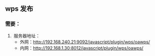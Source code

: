 ## wps 发布 

### 需要：

1. ​	服务器地址：
    - 外网：http://192.168.240.21:9092/javascript/plugin/wps/oawps/
    - 内网：http://192.168.1.30:8012/javascript/plugin/wps/oawps/